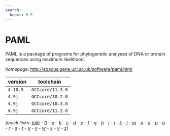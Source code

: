 ```yaml
---
search:
  boost: 0.5
---
```

# PAML

PAML is a package of programs for phylogenetic  analyses of DNA or protein sequences using maximum likelihood.

*homepage*: <http://abacus.gene.ucl.ac.uk/software/paml.html>

version | toolchain
--------|----------
``4.10.5`` | ``GCCcore/11.3.0``
``4.9j`` | ``GCCcore/10.2.0``
``4.9j`` | ``GCCcore/10.3.0``
``4.9j`` | ``GCCcore/11.2.0``


*(quick links: [(all)](../index.md) - [0](../0/index.md) - [a](../a/index.md) - [b](../b/index.md) - [c](../c/index.md) - [d](../d/index.md) - [e](../e/index.md) - [f](../f/index.md) - [g](../g/index.md) - [h](../h/index.md) - [i](../i/index.md) - [j](../j/index.md) - [k](../k/index.md) - [l](../l/index.md) - [m](../m/index.md) - [n](../n/index.md) - [o](../o/index.md) - [p](../p/index.md) - [q](../q/index.md) - [r](../r/index.md) - [s](../s/index.md) - [t](../t/index.md) - [u](../u/index.md) - [v](../v/index.md) - [w](../w/index.md) - [x](../x/index.md) - [y](../y/index.md) - [z](../z/index.md))*

